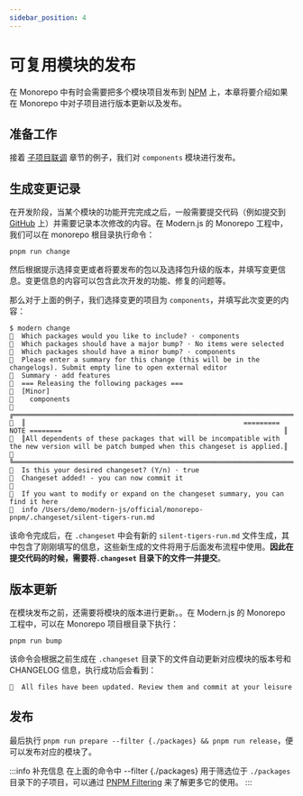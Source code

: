 ```yaml
---
sidebar_position: 4
---
```


# 可复用模块的发布

在 Monorepo 中有时会需要把多个模块项目发布到 [NPM](https://www.npmjs.com/) 上，本章将要介绍如果在 Monorepo 中对子项目进行版本更新以及发布。

## 准备工作

接着 [子项目联调](/docs/guides/features/monorepo/sub-project-interface) 章节的例子，我们对 `components` 模块进行发布。

## 生成变更记录

在开发阶段，当某个模块的功能开完完成之后，一般需要提交代码（例如提交到 [GitHub](https://github.com/) 上）并需要记录本次修改的内容。在 Modern.js 的 Monorepo 工程中，我们可以在 monorepo 根目录执行命令：

```
pnpm run change
```

然后根据提示选择变更或者将要发布的包以及选择包升级的版本，并填写变更信息。变更信息的内容可以包含此次开发的功能、修复的问题等。

那么对于上面的例子，我们选择变更的项目为 `components`，并填写此次变更的内容：

```
$ modern change
🦋  Which packages would you like to include? · components
🦋  Which packages should have a major bump? · No items were selected
🦋  Which packages should have a minor bump? · components
🦋  Please enter a summary for this change (this will be in the changelogs). Submit empty line to open external editor
🦋  Summary · add features
🦋  === Releasing the following packages ===
🦋  [Minor]
🦋    components
🦋  ╔════════════════════════════════════════════════════════════════════════════════════════════════════════════════════════════════════╗
🦋  ║                                                      ========= NOTE ========                                                       ║
🦋  ║All dependents of these packages that will be incompatible with the new version will be patch bumped when this changeset is applied.║
🦋  ╚════════════════════════════════════════════════════════════════════════════════════════════════════════════════════════════════════╝
🦋  Is this your desired changeset? (Y/n) · true
🦋  Changeset added! - you can now commit it
🦋
🦋  If you want to modify or expand on the changeset summary, you can find it here
🦋  info /Users/demo/modern-js/official/monorepo-pnpm/.changeset/silent-tigers-run.md
```

该命令完成后，在 `.changeset` 中会有新的 `silent-tigers-run.md` 文件生成，其中包含了刚刚填写的信息，这些新生成的文件将用于后面发布流程中使用。**因此在提交代码的时候，需要将`.changeset` 目录下的文件一并提交**。

## 版本更新

在模块发布之前，还需要将模块的版本进行更新。。在 Modern.js 的 Monorepo 工程中，可以在 Monorepo 项目根目录下执行：

```
pnpm run bump
```

该命令会根据之前生成在 `.changeset` 目录下的文件自动更新对应模块的版本号和 CHANGELOG 信息，执行成功后会看到：

```
🦋  All files have been updated. Review them and commit at your leisure
```

## 发布

最后执行 `pnpm run prepare --filter {./packages} && pnpm run release`，便可以发布对应的模块了。

:::info 补充信息
在上面的命令中 --filter {./packages} 用于筛选位于 `./packages` 目录下的子项目，可以通过 [PNPM Filtering](https://pnpm.io/filtering) 来了解更多它的使用。
:::
